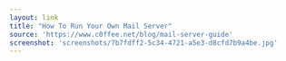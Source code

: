 ```yaml
---
layout: link
title: "How To Run Your Own Mail Server"
source: 'https://www.c0ffee.net/blog/mail-server-guide'
screenshot: 'screenshots/7b7fdff2-5c34-4721-a5e3-d8cfd7b9a4be.jpg'
---
```


